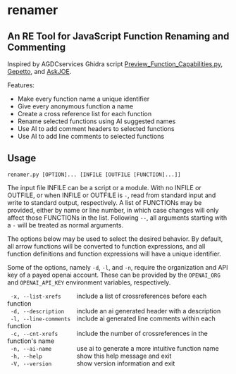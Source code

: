 # renamer
## An RE Tool for JavaScript Function Renaming and Commenting

Inspired by AGDCservices Ghidra script
[Preview_Function_Capabilities.py](https://github.com/AGDCservices/Ghidra-Scripts#preview_function_capabilitiespy),
[Gepetto](https://github.com/JusticeRage/Gepetto/tree/main),
and
[AskJOE](https://github.com/securityjoes/AskJOE).

Features:
- Make every function name a unique identifier
- Give every anonymous function a name
- Create a cross reference list for each function
- Rename selected functions using AI suggested names
- Use AI to add comment headers to selected functions
- Use AI to add line comments to selected functions

## Usage

```
renamer.py [OPTION]... [INFILE [OUTFILE [FUNCTION]...]]
```

The input
file INFILE can be a script or a module. With no INFILE or OUTFILE,
or when INFILE or OUTFILE is `-`, read from standard input and write
to standard output, respectively. A list of FUNCTIONs may be provided,
either by name or line number, in which case changes will only affect
those FUNCTIONs in the list. Following `--`, all arguments starting with
a `-` will be treated as normal arguments.

The options below may be used to select the desired behavior. By default,
all arrow functions will be converted to function expressions, and all
function definitions and function expressions will have a unique identifier.

Some of the options, namely `-d`, `-l`, and `-n`, require the organization and API
key of a payed openai account. These can be provided by the `OPENAI_ORG`
and `OPENAI_API_KEY` environment variables, respectively.

`  -x, --list-xrefs      `include a list of crossreferences before each function  
`  -d, --description     `include an ai generated header with a description  
`  -l, --line-comments   `include ai generated line comments within each function  
`  -c, --cnt-xrefs       `include the number of crossreferences in the function's name  
`  -n, --ai-name         `use ai to generate a more intuitive function name  
`  -h, --help            `show this help message and exit  
`  -V, --version         `show version information and exit  
